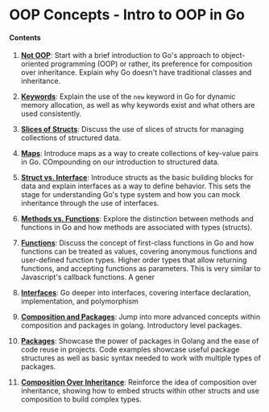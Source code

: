 # OOP Concepts - Intro to OOP in Go
#### Contents

1. **[Not OOP](01-not_oop.md)**: Start with a brief introduction to Go's approach to object-oriented programming (OOP) or rather, its preference for composition over inheritance. Explain why Go doesn't have traditional classes and inheritance.

2. **[Keywords](02-new_keyword.md)**: Explain the use of the `new` keyword in Go for dynamic memory allocation, as well as why keywords exist and what others are used consistently. 

3. **[Slices of Structs](03-slices_of_structs.md)**: Discuss the use of slices of structs for managing collections of structured data.

4. **[Maps](04-maps.md)**: Introduce maps as a way to create collections of key-value pairs in Go. COmpounding on our introduction to structured data. 

5. **[Struct vs. Interface](05-struct_vs_interface.md)**: Introduce structs as the basic building blocks for data and explain interfaces as a way to define behavior. This sets the stage for understanding Go's type system and how you can mock inheritance through the use of interfaces. 

6. **[Methods vs. Functions](06-methods_vs_functions.md)**: Explore the distinction between methods and functions in Go and how methods are associated with types (structs).

7. **[Functions](07-functions.md)**: Discuss the concept of first-class functions in Go and how functions can be treated as values, covering anonymous functions and user-defined function types. Higher order types that allow returning functions, and accepting functions as parameters. This is very similar to Javascript's callback functions. A gener

8. **[Interfaces](08-interfaces.md)**: Go deeper into interfaces, covering interface declaration, implementation, and polymorphism

9. **[Composition and Packages](09-composition_and_packages.md)**: Jump into more advanced concepts within composition and packages in golang. Introductory level packages. 

10. **[Packages](10-packages_in_depth.md)**: Showcase the power of packages in Golang and the ease of code reuse in projects. Code examples showcase useful package structures as well as basic syntax needed to work with multiple types of packages. 
   
11. **[Composition Over Inheritance](11-comp_over_inherit.md)**: Reinforce the idea of composition over inheritance, showing how to embed structs within other structs and use composition to build complex types.
